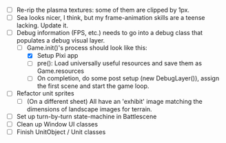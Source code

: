 - [ ] Re-rip the plasma textures: some of them are clipped by 1px.
- [ ] Sea looks nicer, I think, but my frame-animation skills are a teense lacking. Update it.
- [ ] Debug information (FPS, etc.) needs to go into a debug class that populates a debug visual layer.
  - [ ] Game.init()'s process should look like this:
    - [x] Setup Pixi app
    - [ ] pre(): Load universally useful resources and save them as Game.resources
    - [ ] On completion, do some post setup (new DebugLayer()), assign the first scene and start the game loop.
- [ ] Refactor unit sprites
    - [ ] (On a different sheet) All have an 'exhibit' image matching the dimensions of landscape images for terrain.

- [ ] Set up turn-by-turn state-machine in Battlescene
- [ ] Clean up Window UI classes
- [ ] Finish UnitObject / Unit classes